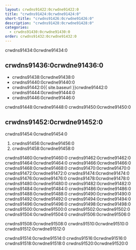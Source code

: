 ```yaml
---
layout: crwdns91422:0crwdne91422:0
title: "crwdns91424:0crwdne91424:0"
short-title: "crwdns91426:0crwdne91426:0"
description: "crwdns91428:0crwdne91428:0"
categories:
  - crwdns91430:0crwdne91430:0
order: crwdns91432:0crwdne91432:0
---
```

crwdns91434:0crwdne91434:0

## crwdns91436:0crwdne91436:0

- crwdns91438:0crwdne91438:0
- crwdns91440:0crwdne91440:0
- crwdns91442:0{{ site.baseurl }}crwdne91442:0 crwdns91444:0crwdne91444:0 
- crwdns91446:0crwdne91446:0

crwdns91448:0crwdne91448:0 crwdns91450:0crwdne91450:0

## crwdns91452:0crwdne91452:0

crwdns91454:0crwdne91454:0

1. crwdns91456:0crwdne91456:0
2. crwdns91458:0crwdne91458:0

crwdns91460:0crwdne91460:0 crwdns91462:0crwdne91462:0 crwdns91464:0crwdne91464:0 crwdns91466:0crwdne91466:0 crwdns91468:0crwdne91468:0 crwdns91470:0crwdne91470:0 crwdns91472:0crwdne91472:0 crwdns91474:0crwdne91474:0 crwdns91476:0crwdne91476:0 crwdns91478:0crwdne91478:0 crwdns91480:0crwdne91480:0 crwdns91482:0crwdne91482:0 crwdns91484:0crwdne91484:0 crwdns91486:0crwdne91486:0 crwdns91488:0crwdne91488:0 crwdns91490:0crwdne91490:0 crwdns91492:0crwdne91492:0 crwdns91494:0crwdne91494:0 crwdns91496:0crwdne91496:0 crwdns91498:0crwdne91498:0 crwdns91500:0crwdne91500:0 crwdns91502:0crwdne91502:0 crwdns91504:0crwdne91504:0 crwdns91506:0crwdne91506:0

crwdns91508:0crwdne91508:0 crwdns91510:0crwdne91510:0 crwdns91512:0crwdne91512:0

crwdns91514:0crwdne91514:0 crwdns91516:0crwdne91516:0 crwdns91518:0crwdne91518:0 crwdns91520:0crwdne91520:0